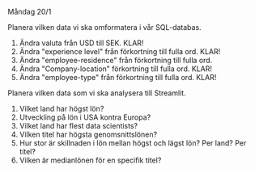 Måndag 20/1

Planera vilken data vi ska omformatera i vår SQL-databas.

1. Ändra valuta från USD till SEK. KLAR!
2. Ändra "experience level" från förkortning till fulla ord. KLAR!
3. Ändra "employee-residence" från förkortning till fulla ord.
4. Ändra "Company-location" förkortning till fulla ord. KLAR! 
5. Ändra "employee-type" från förkortning till fulla ord. KLAR!

Planera vilken data som vi ska analysera till Streamlit.

1. Vilket land har högst lön?
2. Utveckling på lön i USA kontra Europa?
3. Vilket land har flest data scientists?
4. Vilken titel har högsta genomsnittslönen?
5. Hur stor är skillnaden i lön mellan högst och lägst lön? Per land? Per titel?
6. Vilken är medianlönen för en specifik titel?
